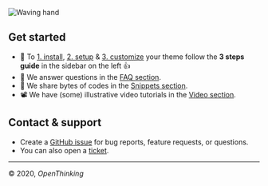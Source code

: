 ![Waving hand](https://emojipedia-us.s3.dualstack.us-west-1.amazonaws.com/thumbs/60/apple/237/waving-hand-sign_1f44b.png)

## Get started

- 🚀 To [1. install](install), [2. setup](setup) & [3. customize](custom) your theme follow the __3 steps guide__ in the sidebar on the left 👍
- 🎯 We answer questions in the [FAQ section](faq).
- 📗 We share bytes of codes in the [Snippets section](snippets).
- 📽 We have (some) illustrative video tutorials in the [Video section](video).

## Contact & support

- Create a [GitHub issue](https://github.com/openxthinking/master-docs/issues) for bug reports, feature requests, or questions.
- You can also open a [ticket](https://----.com/contact).

---
&copy; 2020, _OpenThinking_
